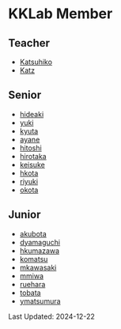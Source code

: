 
<!-- - [Team 21](https://kklab.mobi/blogTeam21/) -->
<!-- - [Team 22](https://kklab.mobi/blogTeam22/) -->

<!-- - [Team 2023](https://kklab.mobi/teamblog/)
- [投稿用のレポジトリ](https://github.com/kkawailab/kkawailab.github.io/tree/main/_posts) -->

# KKLab Member

## Teacher

- [Katsuhiko](https://kklab.mobi/katsuhiko/)
- [Katz](https://kklab.mobi/katz/)

## Senior

- [hideaki](https://kklab.mobi/hideaki/)
- [yuki](https://kklab.mobi/yuki/)
- [kyuta](https://kklab.mobi/kyuta/)
- [ayane](https://kklab.mobi/ayane/)
- [hitoshi](https://kklab.mobi/hitoshi/)
- [hirotaka](https://kklab.mobi/hirotaka/)
- [keisuke](https://kklab.mobi/keisuke/)
- [hkota](https://kklab.mobi/hkota)
- [riyuki](https://kklab.mobi/riyuki/)
- [okota](https://kklab.mobi/okota/) 

## Junior

- [akubota](https://kklab.mobi/akubota/)
- [dyamaguchi](https://kklab.mobi/dyamaguchi/)
- [hkumazawa](https://kklab.mobi/hkumazawa/)
- [komatsu](https://kklab.mobi/komatsu/)
- [mkawasaki](https://kklab.mobi/mkawasaki/)
- [mmiwa](https://kklab.mobi/mmiwa/)
- [ruehara](https://kklab.mobi/ruehara/)
- [tobata](https://kklab.mobi/tobata)
- [ymatsumura](https://kklab.mobi/ymatsumura/)

Last Updated: 2024-12-22
